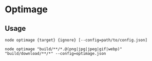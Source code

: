 # Optimage

## Usage

```shell
node optimage {target} {ignore} [--config=path/to/config.json]
```

```shell
node optimage "build/**/*.@(png|jpg|jpeg|gif|webp)" "build/download/**/*" --config=optimage.json
```
